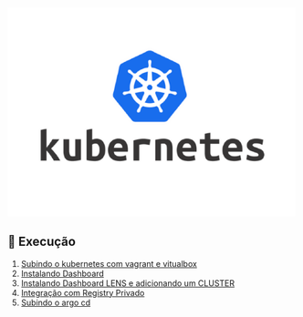 <!-- <h1 align="center">Kubernetes</h1> -->

<p align="center">
  <img alt="k8s" src="../../data/k8s-images/k8s-admin-0.png">
</p>

## 🚀 Execução
1. [Subindo o kubernetes com vagrant e vitualbox](./docs/configuracoes_iniciais.md) 
2. [Instalando Dashboard](./docs/dashboard.md)
3. [Instalando Dashboard LENS e adicionando um CLUSTER](./docs/lens.md)
4. [Integração com Registry Privado](./docs/registry.md)
5. [Subindo o argo cd](./docs/argo.md)